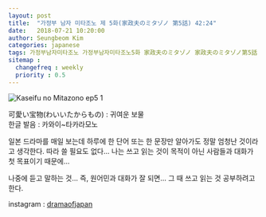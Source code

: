 ```yaml
---
layout: post
title:  "가정부 남자 미타조노 제 5화(家政夫のミタゾノ 第5話) 42:24"
date:   2018-07-21 10:20:00
author: Seungbeom Kim
categories: japanese
tags: 가정부남자미타조노 가정부남자미타조노5화 家政夫のミタゾノ 家政夫のミタゾノ第5話 일본드라마 일드 dramaofjapan 일본어공부
sitemap :
  changefreq : weekly
  priority : 0.5
---
```


<img src="{{ site.baseurl }}/assets/japanese/kaseifu_no_mitazono_5_1.jpeg" title="Kaseifu no Mitazono ep5 1" class="post-image">

可愛い宝物(わいいたからもの) : 귀여운 보물<br>
한글 발음 : 카와이~타카라모노

일본 드라마를 매일 보는데 하루에 한 단어 또는 한 문장만 알아가도 정말 엄청난 것이라고 생각한다.
따라 쓸 필요도 없다... 나는 쓰고 읽는 것이 목적이 아닌 사람들과 대화가 첫 목표이기 때문에...

나중에 듣고 말하는 것... 즉, 원어민과 대화가 잘 되면... 그 때 쓰고 읽는 것 공부하려고 한다.

instagram : [dramaofjapan](https://www.instagram.com/p/BkQJlG0lOLh/?taken-by=dramaofjapan)

